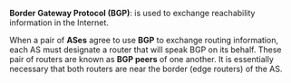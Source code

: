 **Border Gateway Protocol (BGP)**: is used to exchange reachability information in the Internet.

When a pair of **ASes** agree to use **BGP** to exchange routing information, each AS must designate a router that will speak BGP on its behalf. These pair of routers are known as **BGP peers** of one another. It is essentially necessary that both routers are near the border (edge routers) of the AS.
